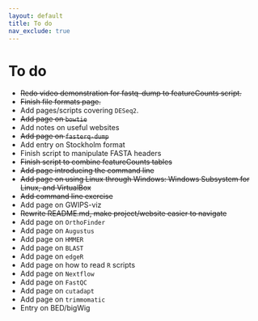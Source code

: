 ```yaml
---
layout: default
title: To do
nav_exclude: true
---
```


# To do

- ~~Redo video demonstration for fastq-dump to featureCounts script.~~
- ~~Finish file formats page.~~
- Add pages/scripts covering `DESeq2`.
- ~~Add page on `bowtie`~~
- Add notes on useful websites
- ~~Add page on `fasterq-dump`~~
- Add entry on Stockholm format
- Finish script to manipulate FASTA headers
- ~~Finish script to combine featureCounts tables~~
- ~~Add page introducing the command line~~
- ~~Add page on using Linux through Windows: Windows Subsystem for Linux, and VirtualBox~~
- ~~Add command line exercise~~
- Add page on GWIPS-viz
- ~~Rewrite README.md, make project/website easier to navigate~~
- Add page on `OrthoFinder`
- Add page on `Augustus`
- Add page on `HMMER`
- Add page on `BLAST`
- Add page on `edgeR`
- Add page on how to read `R` scripts
- Add page on `Nextflow`
- Add page on `FastQC`
- Add page on `cutadapt`
- Add page on `trimmomatic`
- Entry on BED/bigWig
